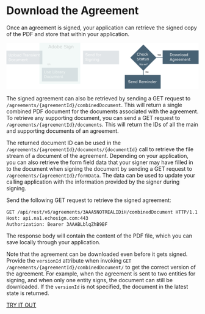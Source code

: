 # Download the Agreement
 
Once an agreement is signed, your application can retrieve the signed copy of the PDF and store that within your application.

![download the agreement](../img/sign_devguide_4.png)

The signed agreement can also be retrieved by sending a GET request to `/agreements/{agreementId}/combinedDocument`. This will return a single combined PDF document for the documents associated with the agreement. To retrieve any supporting document, you can send a GET request to `/agreements/{agreementId}/documents`. This will return the IDs of all the main and supporting documents of an agreement.

The returned document ID can be used in the `/agreements/{agreementId}/documents/{documentId}` call to retrieve the file stream of a document of the agreement. Depending on your application, you can also retrieve the form field data that your signer may have filled in to the document when signing the document by sending a GET request to `/agreements/{agreementId}/formData`. The data can be used to update your calling application with the information provided by the signer during signing.

Send the following GET request to retrieve the signed agreement:

```http
GET /api/rest/v6/agreements/3AAA5NOTREALIDiH/combinedDocument HTTP/1.1
Host: api.na1.echosign.com:443
Authorization: Bearer 3AAABLblqZhB9BF
```

The response body will contain the content of the PDF file, which you can save locally through your application.

Note that the agreement can be downloaded even before it gets signed. Provide the `versionId` attribute when invoking `GET /agreements/{agreementId}/combinedDocument/` to get the correct version of the agreement. For example, when the agreement is sent to two entities for signing, and when only one entity signs, the document can still be downloaded. If the `versionId` is not specified, the document in the latest state is returned.

[TRY IT OUT](https://secure.na1.echosign.com/public/docs/restapi/v6#!/agreements/_0_1_2_3_4_5_6)

